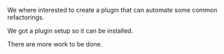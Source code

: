 We where interested to create a plugin that can automate some common refactorings.

We got a plugin setup so it can be installed.

There are more work to be done.
